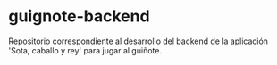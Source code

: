 # guignote-backend
Repositorio correspondiente al desarrollo del backend de la aplicación 'Sota, caballo y rey' para jugar al guiñote.
